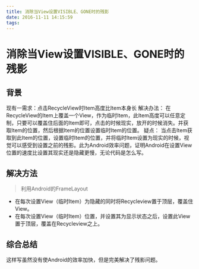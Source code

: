```yaml
---
title: 消除当View设置VISIBLE、GONE时的残影
date: 2016-11-11 14:15:59
tags:
---
```

# 消除当View设置VISIBLE、GONE时的残影
## 背景
现有一需求：点击RecycleView时Item高度比Item本身长
解决办法： 在RecycleView的Item上覆盖一个View，作为临时Item，此Item高度可以任意定制，只要可以覆盖住后面的Item即可，点击的时候现实，放开的时候消失。并获取Item的位置，然后根据Item的位置设置临时Item的位置。
疑点： 当点击Item获取到此Item的位置，设置临时Item的位置，并将临时Item设置为现实的时候，视觉可以感受到设置之前的残影。此为Android效率问题，证明Android在设置View位置的速度比设置其现实还是隐藏更慢，无论代码是怎么写。

## 解决方法
> 利用Android的FrameLayout
* 在每次设置View（临时Item）为隐藏的同时将Recycleview置于顶层，覆盖住View。
* 在每次设置View（临时Item）位置，并设置其为显示状态之后，设置此View置于顶层，覆盖在Recycleview之上。

## 综合总结
这样写虽然没有使Android的效率加快，但是完美解决了残影问题。